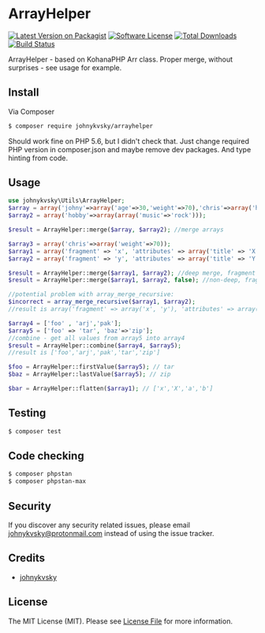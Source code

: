 # ArrayHelper

[![Latest Version on Packagist][ico-version]][link-packagist]
[![Software License][ico-license]](LICENSE.md)
[![Total Downloads][ico-downloads]][link-downloads]
[![Build Status][ico-github-actions]][link-github-actions]

ArrayHelper - based on KohanaPHP Arr class. Proper merge, without surprises - see usage for example.

## Install

Via Composer

``` bash
$ composer require johnykvsky/arrayhelper
```

Should work fine on PHP 5.6, but I didn't check that. Just change required PHP version in composer.json and maybe remove dev packages. And type hinting from code.

## Usage

``` php
use johnykvsky\Utils\ArrayHelper;
$array = array('johny'=>array('age'=>30,'weight'=>70),'chris'=>array('height'=>170));
$array2 = array('hobby'=>array(array('music'=>'rock')));

$result = ArrayHelper::merge($array, $array2); //merge arrays

$array3 = array('chris'=>array('weight'=>70));
$array1 = array('fragment' => 'x', 'attributes' => array('title' => 'X', 'class' => array('a', 'b')));
$array2 = array('fragment' => 'y', 'attributes' => array('title' => 'Y', 'class' => array('c', 'd')));

$result = ArrayHelper::merge($array1, $array2); //deep merge, fragment = y / attributes: title = Y / class = a,b,c,d
$result = ArrayHelper::merge($array1, $array2, false); //non-deep, fragment = y / attributes title = Y / class = c,d

//potential problem with array_merge_recursive:
$incorrect = array_merge_recursive($array1, $array2);
//result is array('fragment' => array('x', 'y'), 'attributes' => array('title' => array('X', 'Y'), 'class' => array('a', 'b', 'c', 'd'))).

$array4 = ['foo' , 'arj','pak'];
$array5 = ['foo' => 'tar', 'baz'=>'zip'];
//combine - get all values from array5 into array4
$result = ArrayHelper::combine($array4, $array5);
//result is ['foo','arj','pak','tar','zip']

$foo = ArrayHelper::firstValue($array5); // tar
$baz = ArrayHelper::lastValue($array5); // zip

$bar = ArrayHelper::flatten($array1); // ['x','X','a','b']

```

## Testing

``` bash
$ composer test
```

## Code checking

``` bash
$ composer phpstan
$ composer phpstan-max
```

## Security

If you discover any security related issues, please email johnykvsky@protonmail.com instead of using the issue tracker.

## Credits

- [johnykvsky][link-author]

## License

The MIT License (MIT). Please see [License File](LICENSE.md) for more information.

[ico-version]: https://img.shields.io/packagist/v/johnykvsky/ArrayHelper.svg?style=flat-square
[ico-license]: https://img.shields.io/badge/license-MIT-brightgreen.svg?style=flat-square
[ico-downloads]: https://img.shields.io/packagist/dt/johnykvsky/ArrayHelper.svg?style=flat-square
[ico-github-actions]: https://github.com/johnykvsky/ArrayHelper/actions/workflows/php.yml/badge.svg

[link-packagist]: https://packagist.org/packages/johnykvsky/ArrayHelper
[link-downloads]: https://packagist.org/packages/johnykvsky/ArrayHelper
[link-author]: https://github.com/johnykvsky
[link-github-actions]: https://github.com/johnykvsky/ArrayHelper/actions
